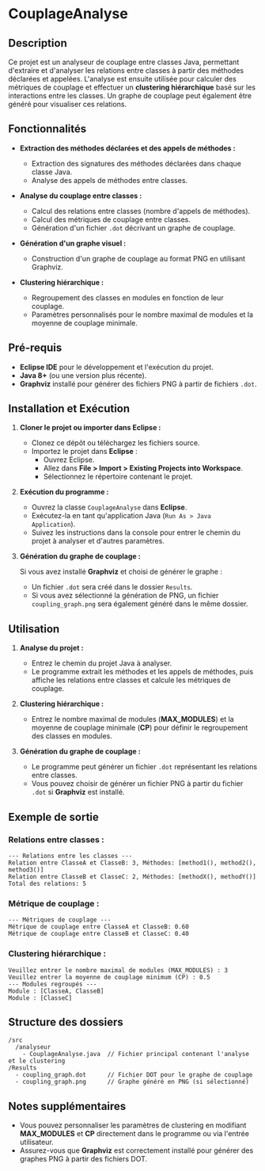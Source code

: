 
# CouplageAnalyse

## Description

Ce projet est un analyseur de couplage entre classes Java, permettant d'extraire et d'analyser les relations entre classes à partir des méthodes déclarées et appelées. L'analyse est ensuite utilisée pour calculer des métriques de couplage et effectuer un **clustering hiérarchique** basé sur les interactions entre les classes. Un graphe de couplage peut également être généré pour visualiser ces relations.

## Fonctionnalités

- **Extraction des méthodes déclarées et des appels de méthodes :**
  - Extraction des signatures des méthodes déclarées dans chaque classe Java.
  - Analyse des appels de méthodes entre classes.
  
- **Analyse du couplage entre classes :**
  - Calcul des relations entre classes (nombre d'appels de méthodes).
  - Calcul des métriques de couplage entre classes.
  - Génération d'un fichier `.dot` décrivant un graphe de couplage.

- **Génération d'un graphe visuel :**
  - Construction d'un graphe de couplage au format PNG en utilisant Graphviz.

- **Clustering hiérarchique :**
  - Regroupement des classes en modules en fonction de leur couplage.
  - Paramètres personnalisés pour le nombre maximal de modules et la moyenne de couplage minimale.

## Pré-requis

- **Eclipse IDE** pour le développement et l'exécution du projet.
- **Java 8+** (ou une version plus récente).
- **Graphviz** installé pour générer des fichiers PNG à partir de fichiers `.dot`.

## Installation et Exécution

1. **Cloner le projet ou importer dans Eclipse :**

   - Clonez ce dépôt ou téléchargez les fichiers source.
   - Importez le projet dans **Eclipse** :
     - Ouvrez Eclipse.
     - Allez dans **File > Import > Existing Projects into Workspace**.
     - Sélectionnez le répertoire contenant le projet.

2. **Exécution du programme :**

   - Ouvrez la classe `CouplageAnalyse` dans **Eclipse**.
   - Exécutez-la en tant qu'application Java (`Run As > Java Application`).
   - Suivez les instructions dans la console pour entrer le chemin du projet à analyser et d'autres paramètres.

3. **Génération du graphe de couplage :**

   Si vous avez installé **Graphviz** et choisi de générer le graphe :

   - Un fichier `.dot` sera créé dans le dossier `Results`.
   - Si vous avez sélectionné la génération de PNG, un fichier `coupling_graph.png` sera également généré dans le même dossier.

## Utilisation

1. **Analyse du projet :**
   - Entrez le chemin du projet Java à analyser.
   - Le programme extrait les méthodes et les appels de méthodes, puis affiche les relations entre classes et calcule les métriques de couplage.

2. **Clustering hiérarchique :**
   - Entrez le nombre maximal de modules (**MAX_MODULES**) et la moyenne de couplage minimale (**CP**) pour définir le regroupement des classes en modules.

3. **Génération du graphe de couplage :**
   - Le programme peut générer un fichier `.dot` représentant les relations entre classes.
   - Vous pouvez choisir de générer un fichier PNG à partir du fichier `.dot` si **Graphviz** est installé.

## Exemple de sortie

### Relations entre classes :
```
--- Relations entre les classes ---
Relation entre ClasseA et ClasseB: 3, Méthodes: [method1(), method2(), method3()]
Relation entre ClasseB et ClasseC: 2, Méthodes: [methodX(), methodY()]
Total des relations: 5
```

### Métrique de couplage :
```
--- Métriques de couplage ---
Métrique de couplage entre ClasseA et ClasseB: 0.60
Métrique de couplage entre ClasseB et ClasseC: 0.40
```

### Clustering hiérarchique :
```
Veuillez entrer le nombre maximal de modules (MAX_MODULES) : 3
Veuillez entrer la moyenne de couplage minimum (CP) : 0.5
--- Modules regroupés ---
Module : [ClasseA, ClasseB]
Module : [ClasseC]
```

## Structure des dossiers

```
/src
  /analyseur
    - CouplageAnalyse.java  // Fichier principal contenant l'analyse et le clustering
/Results
  - coupling_graph.dot      // Fichier DOT pour le graphe de couplage
  - coupling_graph.png      // Graphe généré en PNG (si sélectionné)
```

## Notes supplémentaires

- Vous pouvez personnaliser les paramètres de clustering en modifiant **MAX_MODULES** et **CP** directement dans le programme ou via l'entrée utilisateur.
- Assurez-vous que **Graphviz** est correctement installé pour générer des graphes PNG à partir des fichiers DOT.


